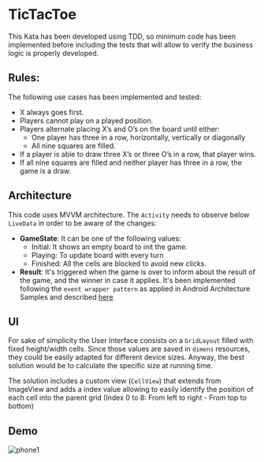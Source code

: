 # TicTacToe

This Kata has been developed using TDD, so minimum code has been implemented 
before including the tests that will allow to verify the business logic is properly developed.

## Rules:

The following use cases has been implemented and tested:

- X always goes first.
- Players cannot play on a played position.
- Players alternate placing X’s and O’s on the board until either: 
   - One player has three in a row, horizontally, vertically or diagonally
   - All nine squares are filled.
- If a player is able to draw three X’s or three O’s in a row, that player wins.
- If all nine squares are filled and neither player has three in a row, the game is a draw.

## Architecture 

This code uses MVVM architecture. The `Activity` needs to observe below `LiveData` in order to be aware of the changes:

- **GameState**: It can be one of the following values:
    - Initial: It shows an empty board to init the game.
    - Playing: To update board with every turn
    - Finished: All the cells are blocked to avoid new clicks.
- **Result**: It's triggered when the game is over to inform about the result of the game, and the winner in case it applies.
It's been implemented following the `event wrapper pattern` as applied in Android Architecture Samples and described [here](https://medium.com/androiddevelopers/livedata-with-snackbar-navigation-and-other-events-the-singleliveevent-case-ac2622673150) 


## UI
For sake of simplicity the User Interface consists on a `GridLayout` filled with fixed height/width cells. Since those values are saved in `dimens` resources,
they could be easily adapted for different device sizes. Anyway, the best solution would be to calculate the specific size at running time.

The solution includes a custom view (`CellView`) that extends from ImageView and adds a index value allowing to easily identify the position of
each cell into the parent grid (Index 0 to 8: From left to right - From top to bottom)

## Demo
![phone1](demo/tictactoe_bnp.gif)
